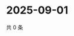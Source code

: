 # 2025-09-01

共 0 条

<!-- BEGIN ZHIHUQUESTIONS -->
<!-- 最后更新时间 Mon Sep 01 2025 04:11:14 GMT+0800 (China Standard Time) -->

<!-- END ZHIHUQUESTIONS -->
